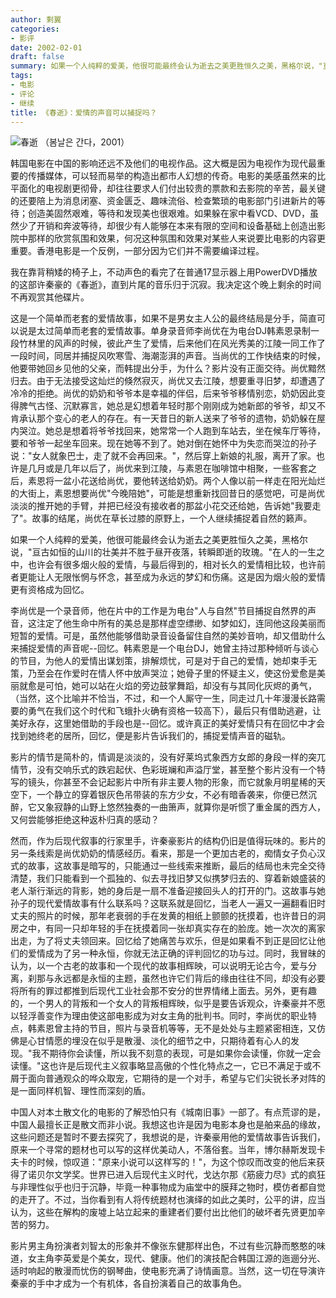 ```yaml
---
author: 剩翼
categories:
- 影评
date: 2002-02-01
draft: false
summary: 如果一个人纯粹的爱美，他很可能最终会认为逝去之美更胜恒久之美，黑格尔说，"亘古如恒的山川的壮美并不胜于昼开夜落，转瞬即逝的玫瑰。"在人的一生之中，也许会有很多烟火般的爱情，与最后得到的，相对长久的爱情相比较，也许前者更能让人无限怅惘与怀念，甚至成为永远的梦幻和伤痛。这是因为烟火般的爱情更有资格成为回忆。
tags:
- 电影
- 评论
- 继续
title: 《春逝》：爱情的声音可以捕捉吗？
---
```


![春逝 （봄날은 간다，2001）](img/Bomnaleunganda/Bomnaleungandaboard_2040x2912.jpg)

韩国电影在中国的影响还远不及他们的电视作品。这大概是因为电视作为现代最重要的传播媒体，可以轻而易举的构造出都市人幻想的传奇。电影的美感虽然来的比平面化的电视剧更彻骨，却往往要求人们付出较贵的票款和去影院的辛苦，最关键的还要陪上为消息闭塞、资金匮乏、趣味流俗、检查繁琐的电影部门引进新片的等待；创造美固然艰难，等待和发现美也很艰难。如果躲在家中看VCD、DVD，虽然少了开销和奔波等待，却很少有人能够在本来有限的空间和设备基础上创造出影院中那样的欣赏氛围和效果，何况这种氛围和效果对某些人来说要比电影的内容更重要。香港电影是一个反例，一部分因为它们并不需要编译过程。

我在靠背稍矮的椅子上，不动声色的看完了在普通17显示器上用PowerDVD播放的这部许秦豪的《春逝》，直到片尾的音乐归于沉寂。我决定这个晚上剩余的时间不再观赏其他碟片。

这是一个简单而老套的爱情故事，如果不是男女主人公的最终结局是分手，简直可以说是太过简单而老套的爱情故事。单身录音师李尚优在为电台DJ韩素恩录制一段竹林里的风声的时候，彼此产生了爱情，后来他们在风光秀美的江陵一同工作了一段时间，同居并捕捉风吹寒雪、海潮澎湃的声音。当尚优的工作快结束的时候，他要带她回乡见他的父亲，而韩提出分手，为什么？影片没有正面交待。尚优黯然归去。由于无法接受这灿烂的倏然寂灭，尚优又去江陵，想要重寻旧梦，却遭遇了冷冷的拒绝。尚优的奶奶和爷爷本是幸福的伴侣，后来爷爷移情别恋，奶奶因此变得脾气古怪、沉默寡言，她总是幻想着年轻时那个刚刚成为她新郎的爷爷，却又不肯承认那个变心的老人的存在。有一天昔日的新人送来了爷爷的遗物，奶奶躲在屋内哭泣。她总是想着将爷爷找回来，她常常一个人跑到车站去，坐在候车厅等待，要和爷爷一起坐车回来。现在她等不到了。她对倒在她怀中为失恋而哭泣的孙子说："女人就象巴士，走了就不会再回来。"，然后穿上新娘的礼服，离开了家。也许是几月或是几年以后了，尚优来到江陵，与素恩在咖啡馆中相聚，一些客套之后，素恩将一盆小花送给尚优，要他转送给奶奶。两个人像以前一样走在阳光灿烂的大街上，素恩想要尚优"今晚陪她"，可能是想重新找回昔日的感觉吧，可是尚优淡淡的推开她的手臂，并把已经没有接收者的那盆小花交还给她，告诉她"我要走了"。故事的结尾，尚优在草长过膝的原野上，一个人继续捕捉着自然的籁声。

如果一个人纯粹的爱美，他很可能最终会认为逝去之美更胜恒久之美，黑格尔说，"亘古如恒的山川的壮美并不胜于昼开夜落，转瞬即逝的玫瑰。"在人的一生之中，也许会有很多烟火般的爱情，与最后得到的，相对长久的爱情相比较，也许前者更能让人无限怅惘与怀念，甚至成为永远的梦幻和伤痛。这是因为烟火般的爱情更有资格成为回忆。

李尚优是一个录音师，他在片中的工作是为电台"人与自然"节目捕捉自然界的声音，这注定了他生命中所有的美总是那样虚空缥缈、如梦如幻，连同他这段美丽而短暂的爱情。可是，虽然他能够借助录音设备留住自然的美妙音响，却又借助什么来捕捉爱情的声音呢--回忆。韩素恩是一个电台DJ，她曾主持过那种倾听与谈心的节目，为他人的爱情出谋划策，排解烦忧，可是对于自己的爱情，她却束手无策，乃至会在作爱时在情人怀中放声哭泣；她骨子里的怀疑主义，使这份爱愈是美丽就愈是可怕，她可以站在火焰的旁边鼓掌舞蹈，却没有与其同化灰烬的勇气，（当然，这个比喻并不恰当，不过，和一个人厮守一生，同走过几十年漫漫长路需要的勇气在我们这个时代和飞蛾扑火确有资格一较高下），最后只有借助逃避，让美好永存，这里她借助的手段也是--回忆。或许真正的美好爱情只有在回忆中才会找到她终老的居所，回忆，便是影片告诉我们的，捕捉爱情声音的磁轨。

影片的情节是简朴的，情调是淡淡的，没有好莱坞式象西方女郎的身段一样的突兀情节，没有交响乐式的跌宕起伏、色彩斑斓和声溢厅堂，甚至整个影片没有一个特写的镜头，你甚至不会记起影片中所有非主要人物的形象，而它就象月明星稀的天空下，一个静立的穿着银灰色吊带装的东方少女，不必有暗香袭来，你便已然沉醉，它又象寂静的山野上悠然独奏的一曲箫声，就算你是听惯了重金属的西方人，又何尝能够拒绝这种返朴归真的感动？

然而，作为后现代叙事的行家里手，许秦豪影片的结构仍旧是值得玩味的。影片的另一条线索是尚优奶奶的情感经历。看来，那是一个更加古老的，痴情女子负心汉式的故事，这故事是暗写的，只能通过一些线索来推断，最后的结局也未完全交待清楚，我们只能看到一个孤独的、似去寻找旧梦又似携梦归去的、穿着新娘盛装的老人渐行渐远的背影，她的身后是一扇不准备迎接回头人的打开的门。这故事与她孙子的现代爱情故事有什么联系吗？这联系就是回忆，当老人一遍又一遍翻看旧时丈夫的照片的时候，那年老衰弱的手在发黄的相纸上颤颤的抚摸着，也许昔日的洞房之中，有同一只却年轻的手在抚摸着同一张却真实存在的脸庞。她一次次的离家出走，为了将丈夫领回来。回忆给了她痛苦与欢乐，但是如果看不到正是回忆让他们的爱情成为了另一种永恒，你就无法正确的评判回忆的功与过。同时，我冒昧的认为，以一个古老的故事和一个现代的故事相辉映，可以说明无论古今，爱与分离，刹那与永远都是永恒的主题，虽然也许它们背后的缘由往往不同，却没有必要将所有的罪过都推到后现代工业社会那不安分的世界情绪上面去。另外，更有趣的，一个男人的背叛和一个女人的背叛相辉映，似乎是要告诉观众，许秦豪并不愿以轻浮善变作为理由使这部电影成为对女主角的批判书。同时，李尚优的职业特点，韩素恩曾主持的节目，照片与录音机等等，无不是处处与主题紧密相连，又仿佛是心甘情愿的埋没在似乎是散漫、淡化的细节之中，只期待着有心人的发现。"我不期待你会读懂，所以我不刻意的表现，可是如果你会读懂，你就一定会读懂。"这也许是后现代主义叙事略显高傲的个性化特点之一，它已不满足于或不屑于面向普通观众的哗众取宠，它期待的是一个对手，希望与它们尖锐长矛对阵的是一面同样机智、理性而深刻的盾。

中国人对本土散文化的电影的了解恐怕只有《城南旧事》一部了。有点荒谬的是，中国人最擅长正是散文而非小说。我想这也许是因为电影本身也是舶来品的缘故，这些问题还是暂时不要去探究了，我想说的是，许秦豪用他的爱情故事告诉我们，原来一个寻常的题材也可以写的这样优美动人，不落俗套。当年，博尔赫斯发现卡夫卡的时候，惊叹道："原来小说可以这样写的！"，为这个惊叹而改变的他后来获得了诺贝尔文学奖。世界已进入后现代主义时代，戈达尔那《筋疲力尽》式的疯狂与非理性似乎也归于沉静，毕竟一种事物成为庙堂中的膜拜之物时，模仿者都自觉的走开了。不过，当你看到有人将传统题材也演绎的如此之美时，公平的讲，应当认为，这些在解构的废墟上站立起来的重建者们要付出比他们的破坏者先贤更加辛苦的努力。

影片男主角扮演者刘智太的形象并不像张东健那样出色，不过有些沉静而憨憨的味道，女主角李英爱是个美女，现代、健康。他们的演技配合韩国江源的迤逦分光、适时响起的散漫而忧伤的钢琴曲，使电影充满了诗情画意。当然，这一切在导演许秦豪的手中才成为一个有机体，各自扮演着自己的故事角色。
